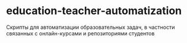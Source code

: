 # education-teacher-automatization
Скрипты для автоматизации образовательных задач, в частности связанных с онлайн-курсами и репозиториями студентов
